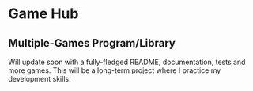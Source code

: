 # Game Hub

## Multiple-Games Program/Library

Will update soon with a fully-fledged README, documentation, tests and more games. This will be a long-term project where I practice my development skills.